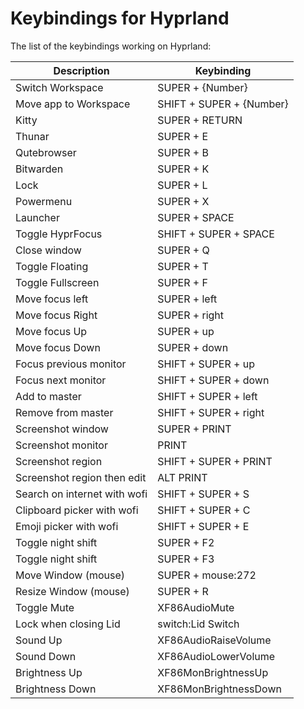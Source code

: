 [//]: # (This file is autogenerated)
# Keybindings for Hyprland

The list of the keybindings working on Hyprland:

| Description | Keybinding |
| -- | -- |
| Switch Workspace | SUPER + {Number} |
| Move app to Workspace | SHIFT + SUPER + {Number} |
|  Kitty | SUPER +  RETURN |
|  Thunar | SUPER +  E |
|  Qutebrowser | SUPER +  B |
|  Bitwarden | SUPER +  K |
|  Lock | SUPER +  L |
|  Powermenu | SUPER +  X |
|  Launcher | SUPER +  SPACE |
|  Toggle HyprFocus | SHIFT + SUPER +  SPACE |
|  Close window | SUPER +  Q |
|  Toggle Floating | SUPER +  T |
|  Toggle Fullscreen | SUPER +  F |
|  Move focus left | SUPER +  left |
|  Move focus Right | SUPER +  right |
|  Move focus Up | SUPER +  up |
|  Move focus Down | SUPER +  down |
|  Focus previous monitor | SHIFT + SUPER +  up |
|  Focus next monitor | SHIFT + SUPER +  down |
|  Add to master | SHIFT + SUPER +  left |
|  Remove from master | SHIFT + SUPER +  right |
|  Screenshot window | SUPER +  PRINT |
|  Screenshot monitor |  PRINT |
|  Screenshot region | SHIFT + SUPER +  PRINT |
|  Screenshot region then edit | ALT PRINT |
|  Search on internet with wofi | SHIFT + SUPER +  S |
|  Clipboard picker with wofi | SHIFT + SUPER +  C |
|  Emoji picker with wofi | SHIFT + SUPER +  E |
|  Toggle night shift | SUPER +  F2 |
|  Toggle night shift | SUPER +  F3 |
|  Move Window (mouse) | SUPER +  mouse:272 |
|  Resize Window (mouse) | SUPER +  R |
|  Toggle Mute | XF86AudioMute |
|  Lock when closing Lid | switch:Lid Switch |
|  Sound Up |  XF86AudioRaiseVolume |
|  Sound Down |  XF86AudioLowerVolume |
|  Brightness Up |  XF86MonBrightnessUp |
|  Brightness Down |  XF86MonBrightnessDown |
